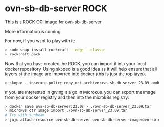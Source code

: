 # ovn-sb-db-server ROCK

This is a ROCK OCI image for ovn-sb-db-server.

More information is coming.

For now, if you want to play with it:

```bash
> sudo snap install rockcraft --edge --classic
> rockcraft pack
```

Now that you have created the ROCK, you can import it into
your local docker repository. Using skopeo is a good idea as
it will help ensure that all layers of the image are imported
into docker (this is just the top layer).

```bash
> skopeo --insecure-policy copy oci-archive:ovn-sb-db-server_23.09_amd64.rock docker-daemon:ovn-sb-db-server:23.09
```

If you are interested in giving it a go in Microk8s, you can
export the image from your docker registry and then into the
microk8s registry:

```bash
> docker save ovn-sb-db-server:23.09 > ./ovn-sb-db-server_23.09.tar
> microk8s ctr image import ./ovn-sb-db-server_23.09.tar
# Try with sunbeam
> juju attach-resource ovn-sb-db-server ovn-sb-db-server-image=ovn-sb-db-server:23.09
```
